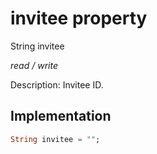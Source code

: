 


# invitee property







String invitee
  
_<span class="feature">read / write</span>_



<p>Description: Invitee ID.</p>



## Implementation

```dart
String invitee = "";
```







